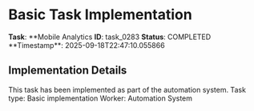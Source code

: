 # Basic Task Implementation

**Task**: **Mobile Analytics
**ID**: task_0283
**Status**: COMPLETED
**Timestamp\*\*: 2025-09-18T22:47:10.055866

## Implementation Details

This task has been implemented as part of the automation system.
Task type: Basic implementation
Worker: Automation System
